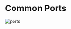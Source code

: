 # Common Ports

![ports](https://raw.githubusercontent.com/justin-p/my-notes-and-snippets/master/.gitbook/assets/IMG/commen-ports-packetlife.png)
